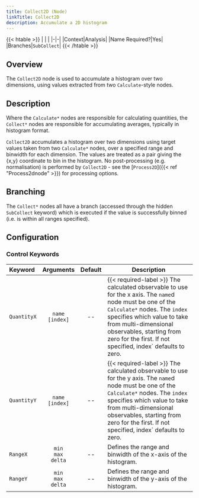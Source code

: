 ```yaml
---
title: Collect2D (Node)
linkTitle: Collect2D
description: Accumulate a 2D histogram
---
```


{{< htable >}}
| | |
|-|-|
|Context|Analysis|
|Name Required?|Yes|
|Branches|`SubCollect`|
{{< /htable >}}

## Overview

The `Collect2D` node is used to accumulate a histogram over two dimensions, using values extracted from two `Calculate`-style nodes.

## Description

Where the `Calculate*` nodes are responsible for calculating quantities, the `Collect*` nodes are responsible for accumulating averages, typically in histogram format.

`Collect2D` accumulates a histogram over two dimensions using target values taken from two `Calculate*` nodes, over a specified range and binwidth for each dimension. The values are treated as a pair giving the {x,y} coordinate to bin in the histogram. No post-processing (e.g. normalisation) is performed by `Collect2D` - see the [`Process2D`]({{< ref "Process2dnode" >}}) for processing options.

## Branching

The `Collect*` nodes all have a branch (accessed through the hidden `SubCollect` keyword) which is executed if the value is successfully binned (i.e. is within all ranges specified).

## Configuration

### Control Keywords

|Keyword|Arguments|Default|Description|
|:------|:--:|:-----:|-----------|
|`QuantityX`|`name`<br/>`[index]`|--|{{< required-label >}} The calculated observable to use for the x axis. The `name`d node must be one of the `Calculate*` nodes. The `index` specifies which value to take from multi-dimensional observables, starting from zero for the first. If not specified, index` defaults to zero.|
|`QuantityY`|`name`<br/>`[index]`|--|{{< required-label >}} The calculated observable to use for the y axis. The `name`d node must be one of the `Calculate*` nodes. The `index` specifies which value to take from multi-dimensional observables, starting from zero for the first. If not specified, index` defaults to zero.|
|`RangeX `|`min`<br/>`max`<br/>`delta`|--|Defines the range and binwidth of the x-axis of the histogram.|
|`RangeY `|`min`<br/>`max`<br/>`delta`|--|Defines the range and binwidth of the y-axis of the histogram.|

